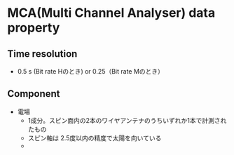 # MCA(Multi Channel Analyser) data property

## Time resolution
- 0.5 s (Bit rate Hのとき) or 0.25（Bit rate Mのとき）

## Component
- 電場
  - 1成分。スピン面内の2本のワイヤアンテナのうちいずれか1本で計測されたもの
  - スピン軸は 2.5度以内の精度で太陽を向いている
  - 
